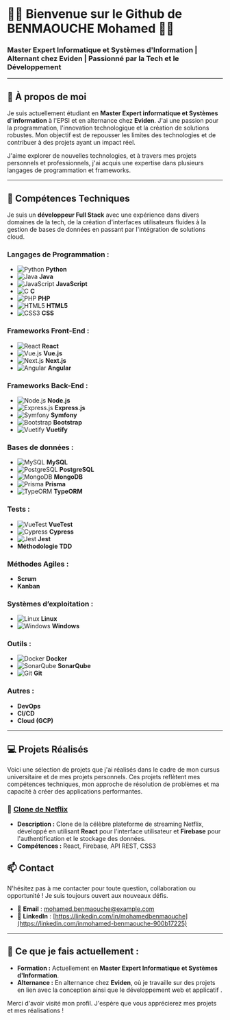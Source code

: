 # 👨‍💻 **Bienvenue sur le Github de BENMAOUCHE Mohamed** 👨‍💻

### Master Expert Informatique et Systèmes d'Information | Alternant chez **Eviden** | Passionné par la Tech et le Développement

---

## 🚀 **À propos de moi**

Je suis actuellement étudiant en **Master Expert informatique et Systèmes d'information** à l'EPSI et en alternance chez **Eviden**. J'ai une passion pour la programmation, l'innovation technologique et la création de solutions robustes. Mon objectif est de repousser les limites des technologies et de contribuer à des projets ayant un impact réel.

J'aime explorer de nouvelles technologies, et à travers mes projets personnels et professionnels, j'ai acquis une expertise dans plusieurs langages de programmation et frameworks.

---

## 🔧 **Compétences Techniques**

Je suis un **développeur Full Stack** avec une expérience dans divers domaines de la tech, de la création d'interfaces utilisateurs fluides à la gestion de bases de données en passant par l'intégration de solutions cloud.

### **Langages de Programmation :**
- ![Python](https://img.shields.io/badge/Python-%233776AB.svg?style=flat&logo=python&logoColor=white) **Python**
- ![Java](https://img.shields.io/badge/Java-%23F7DF1E.svg?style=flat&logo=java&logoColor=white) **Java**
- ![JavaScript](https://img.shields.io/badge/JavaScript-%23F7DF1E.svg?style=flat&logo=javascript&logoColor=white) **JavaScript**
- ![C](https://img.shields.io/badge/C-%2300599C.svg?style=flat&logo=c&logoColor=white) **C**
- ![PHP](https://img.shields.io/badge/PHP-%23777777.svg?style=flat&logo=php&logoColor=white) **PHP**
- ![HTML5](https://img.shields.io/badge/HTML5-%23E34F26.svg?style=flat&logo=html5&logoColor=white) **HTML5** 
- ![CSS3](https://img.shields.io/badge/CSS3-%231572B6.svg?style=flat&logo=css3&logoColor=white) **CSS**

### **Frameworks Front-End :**
- ![React](https://img.shields.io/badge/React-%2320232a.svg?style=flat&logo=react&logoColor=%2361DAFB) **React**
- ![Vue.js](https://img.shields.io/badge/Vue.js-%234FC08D.svg?style=flat&logo=vue.js&logoColor=white) **Vue.js**
- ![Next.js](https://img.shields.io/badge/Next.js-%23000000.svg?style=flat&logo=next.js&logoColor=white) **Next.js**
- ![Angular](https://img.shields.io/badge/Angular-%23DD0031.svg?style=flat&logo=angular&logoColor=white) **Angular**

### **Frameworks Back-End :**
- ![Node.js](https://img.shields.io/badge/Node.js-%23339933.svg?style=flat&logo=node.js&logoColor=white) **Node.js**
- ![Express.js](https://img.shields.io/badge/Express.js-%23404d59.svg?style=flat&logo=express&logoColor=white) **Express.js**
- ![Symfony](https://img.shields.io/badge/Symfony-%23000000.svg?style=flat&logo=symfony&logoColor=white) **Symfony**
- ![Bootstrap](https://img.shields.io/badge/Bootstrap-%237A1F5C.svg?style=flat&logo=bootstrap&logoColor=white) **Bootstrap**
- ![Vuetify](https://img.shields.io/badge/Vuetify-%233D1D55.svg?style=flat&logo=vuetify&logoColor=white) **Vuetify**

### **Bases de données :**
- ![MySQL](https://img.shields.io/badge/MySQL-%234479A1.svg?style=flat&logo=mysql&logoColor=white) **MySQL**
- ![PostgreSQL](https://img.shields.io/badge/PostgreSQL-%2300477D.svg?style=flat&logo=postgresql&logoColor=white) **PostgreSQL**
- ![MongoDB](https://img.shields.io/badge/MongoDB-%2347A248.svg?style=flat&logo=mongodb&logoColor=white) **MongoDB**
- ![Prisma](https://img.shields.io/badge/Prisma-%233DB1E5.svg?style=flat&logo=prisma&logoColor=white) **Prisma**
- ![TypeORM](https://img.shields.io/badge/TypeORM-%23000F00.svg?style=flat&logo=typeorm&logoColor=white) **TypeORM**

### **Tests :**
- ![VueTest](https://img.shields.io/badge/VueTest-%23312121.svg?style=flat&logo=vue.js&logoColor=white) **VueTest**
- ![Cypress](https://img.shields.io/badge/Cypress-%23132C42.svg?style=flat&logo=cypress&logoColor=white) **Cypress**
- ![Jest](https://img.shields.io/badge/Jest-%23C21325.svg?style=flat&logo=jest&logoColor=white) **Jest**
- **Méthodologie TDD**

### **Méthodes Agiles :**
- **Scrum**
- **Kanban**

### **Systèmes d’exploitation :**
- ![Linux](https://img.shields.io/badge/Linux-%23FCC624.svg?style=flat&logo=linux&logoColor=white) **Linux**
- ![Windows](https://img.shields.io/badge/Windows-%230078D6E.svg?style=flat&logo=windows&logoColor=white) **Windows**

### **Outils :**
- ![Docker](https://img.shields.io/badge/Docker-%232496ED.svg?style=flat&logo=docker&logoColor=white) **Docker**
- ![SonarQube](https://img.shields.io/badge/SonarQube-%234285B3.svg?style=flat&logo=sonarqube&logoColor=white) **SonarQube**
- ![Git](https://img.shields.io/badge/Git-%23F05032.svg?style=flat&logo=git&logoColor=white) **Git**

### **Autres :**
- **DevOps**
- **CI/CD**
- **Cloud (GCP)**


---

## 💻 **Projets Réalisés**

Voici une sélection de projets que j'ai réalisés dans le cadre de mon cursus universitaire et de mes projets personnels. Ces projets reflètent mes compétences techniques, mon approche de résolution de problèmes et ma capacité à créer des applications performantes.

### 🚀 [**Clone de Netflix**](https://github.com/ton-utilisateur/netflix-clone)
- **Description :** Clone de la célèbre plateforme de streaming Netflix, développé en utilisant **React** pour l'interface utilisateur et **Firebase** pour l'authentification et le stockage des données.
- **Compétences :** React, Firebase, API REST, CSS3


## 📫 **Contact**

N'hésitez pas à me contacter pour toute question, collaboration ou opportunité ! Je suis toujours ouvert aux nouveaux défis.

- 📧 **Email** : [mohamed.benmaouche@example.com](mailto:mbenmaouche09@gmail.com)
- 🔗 **LinkedIn** : [https://linkedin.com/in/mohamedbenmaouche](https://linkedin.com/inmohamed-benmaouche-900b17225)

---

## 🌱 **Ce que je fais actuellement :**

- **Formation :** Actuellement en **Master Expert Informatique et Systèmes d'Information**.
- **Alternance :** En alternance chez **Eviden**, où je travaille sur des projets en lien avec la conception ainsi que le développement web et applicatif .

Merci d'avoir visité mon profil. J'espère que vous apprécierez mes projets et mes réalisations !
